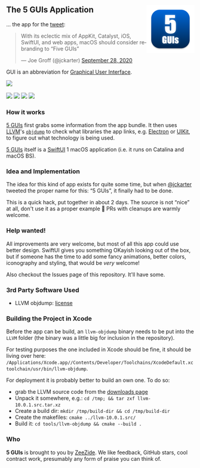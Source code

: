 <h2>The 5 GUIs Application
  <img src="5GUIs/Assets.xcassets/AppIcon.appiconset/5GUIs-256.png"
           align="right" width="128" height="128" />
</h2>

... the app for the [tweet](https://twitter.com/jckarter/status/1310412969289773056):

<blockquote class="twitter-tweet"><p lang="en" dir="ltr">With its eclectic mix of AppKit, Catalyst, iOS, SwiftUI, and web apps, macOS should consider rebranding to “Five GUIs”</p>&mdash; Joe Groff (@jckarter) <a href="https://twitter.com/jckarter/status/1310412969289773056?ref_src=twsrc%5Etfw">September 28, 2020</a></blockquote>

GUI is an abbreviation for [Graphical User Interface](https://en.wikipedia.org/wiki/Graphical_user_interface).

<a href="https://apps.apple.com/us/app/id1534164621">
  <img src="https://zeezide.com/img/apple/Download_on_the_App_Store_Badge_US-UK_135x40 Canvas.png"> 
</a>  

<img src="https://zeezide.com/img/5guis/screenshots/appwindow/5guis-drop-it.png"
     width="24%" />
<img src="https://zeezide.com/img/5guis/screenshots/appwindow/5guis-marzipan.png"
     width="24%" />
<img src="https://zeezide.com/img/5guis/screenshots/appwindow/5guis-companion.png"
     width="24%" />
<img src="https://zeezide.com/img/5guis/screenshots/appwindow/5guis-automator.png"
     width="24%" />


### How it works

[5 GUIs](https://zeezide.com/en/products/5guis/index.html) 
first grabs some information from the app bundle. 
It then uses [LLVM](https://llvm.org)'s 
[`objdump`](https://en.wikipedia.org/wiki/Objdump) 
to check what libraries the app links,
e.g. [Electron](https://www.electronjs.org) or 
[UIKit](https://developer.apple.com/documentation/uikit), to figure out what technology is being used.

[5 GUIs](https://zeezide.com/en/products/5guis/index.html) 
itself is a [SwiftUI](https://developer.apple.com/xcode/swiftui/) 1
macOS application (i.e. it runs on Catalina and macOS BS).


### Idea and Implementation

The idea for this kind of app exists for quite some time, but when 
[@jckarter](https://twitter.com/jckarter)
tweeted the proper name for this: “5 GUIs”, it finally had to be done.

This is a quick hack, put together in about 2 days. 
The source is not “nice” at all, don't use it as a proper example 🙈
PRs with cleanups are warmly welcome.


### Help wanted!

All improvements are very welcome, but most of all this app could use better
design. 
SwiftUI gives you something OKayish looking out of the box, but if someone
has the time to add some fancy animations, 
better colors, iconography and styling, 
that would be *very* welcome!

Also checkout the Issues page of this repository. It'll have some.


### 3rd Party Software Used

- LLVM objdump: [license](LLVM/LLVM-LICENSE.TXT)


### Building the Project in Xcode

Before the app can be build, an `llvm-objdump` binary needs to be put into
the `LLVM` folder (the binary was a little big for inclusion in the repository).

For testing purposes the one included in Xcode should be fine,
it should be living over here:
`/Applications/Xcode.app//Contents/Developer/Toolchains/XcodeDefault.xctoolchain/usr/bin/llvm-objdump`.

For deployment it is probably better to build an own one. 
To do so:
- grab the LLVM source code from the 
  [downloads page](https://releases.llvm.org/download.html#10.0.1)
- Unpack it somewhere, e.g.: `cd /tmp; && tar zxf llvm-10.0.1.src.tar.xz`
- Create a build dir: `mkdir /tmp/build-dir && cd /tmp/build-dir`
- Create the makefiles: `cmake ../llvm-10.0.1.src/`
- Build it: `cd tools/llvm-objdump && cmake --build .`


### Who

**5 GUIs** is brought to you by
[ZeeZide](http://zeezide.de).
We like feedback, GitHub stars, cool contract work,
presumably any form of praise you can think of.
